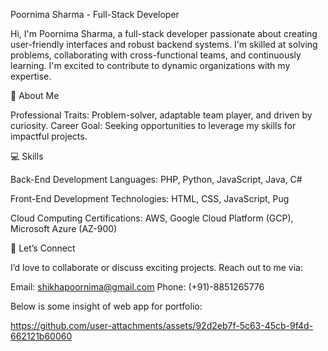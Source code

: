 Poornima Sharma - Full-Stack Developer

Hi, I'm Poornima Sharma, a full-stack developer passionate about creating user-friendly interfaces and robust backend systems. I'm skilled at solving problems, collaborating with cross-functional teams, and continuously learning. I'm excited to contribute to dynamic organizations with my expertise.

🌟 About Me

Professional Traits: Problem-solver, adaptable team player, and driven by curiosity.
Career Goal: Seeking opportunities to leverage my skills for impactful projects.

💻 Skills

Back-End Development
Languages: PHP, Python, JavaScript, Java, C#

Front-End Development
Technologies: HTML, CSS, JavaScript, Pug

Cloud Computing
Certifications: AWS, Google Cloud Platform (GCP), Microsoft Azure (AZ-900)

🤝 Let’s Connect

I’d love to collaborate or discuss exciting projects. Reach out to me via:

Email: shikhapoornima@gmail.com
Phone: (+91)-8851265776

Below is some insight of web app for portfolio:

https://github.com/user-attachments/assets/92d2eb7f-5c63-45cb-9f4d-662121b60060




















